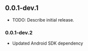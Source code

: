 ## 0.0.1-dev.1

* TODO: Describe initial release.

### 0.0.1-dev.2

* Updated Android SDK dependency

